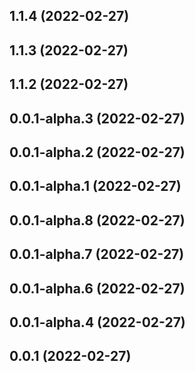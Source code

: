 ## 1.1.4 (2022-02-27)



## 1.1.3 (2022-02-27)



## 1.1.2 (2022-02-27)



## 0.0.1-alpha.3 (2022-02-27)



## 0.0.1-alpha.2 (2022-02-27)



## 0.0.1-alpha.1 (2022-02-27)



## 0.0.1-alpha.8 (2022-02-27)



## 0.0.1-alpha.7 (2022-02-27)



## 0.0.1-alpha.6 (2022-02-27)



## 0.0.1-alpha.4 (2022-02-27)



## 0.0.1 (2022-02-27)



